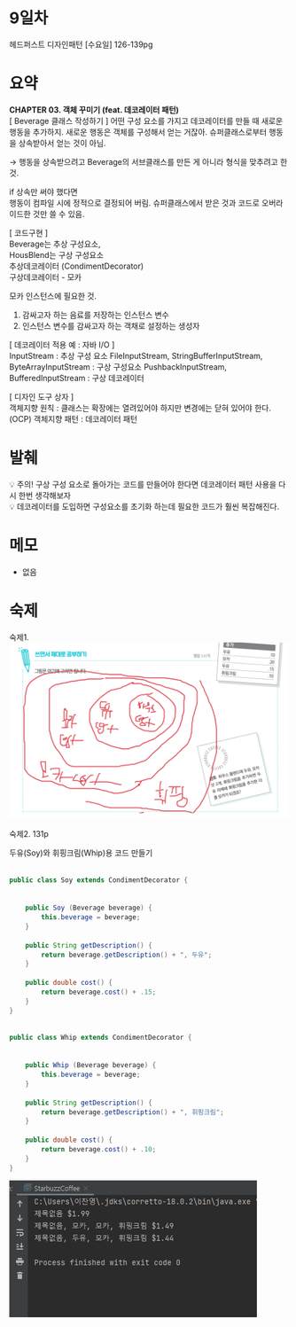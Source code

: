 # 9일차

헤드퍼스트 디자인패턴 [수요일] 
126-139pg

# 요약

**CHAPTER 03. 객체 꾸미기 (feat. 데코레이터 패턴)**  
[ Beverage 클래스 작성하기 ]
어떤 구성 요소를 가지고 데코레이터를 만들 때 새로운 행동을 추가하지. 새로운 행동은 객체를 구성해서 얻는 거잖아. 슈퍼클래스로부터 행동을 상속받아서 얻는 것이 아님.

→ 행동을 상속받으려고 Beverage의 서브클래스를 만든 게 아니라 형식을 맞추려고 한 것.  


if 상속만 써야 했다면  
행동이 컴파일 시에 정적으로 결정되어 버림. 슈퍼클래스에서 받은 것과 코드로 오버라이드한 것만 쓸 수 있음.  


[ 코드구현 ]   
Beverage는 추상 구성요소,    
HousBlend는 구상 구성요소  
추상데코레이터 (CondimentDecorator)  
구상데코레이터 - 모카  

모카 인스턴스에 필요한 것.
1) 감싸고자 하는 음료를 저장하는 인스턴스 변수
2) 인스턴스 변수를 감싸고자 하는 객채로 설정하는 생성자  


[ 데코레이터 적용 예 : 자바 I/O ]  
InputStream : 추상 구성 요소
FileInputStream, StringBufferInputStream, ByteArrayInputStream : 구상 구성요소
PushbackInputStream, BufferedInputStream : 구상 데코레이터  


[ 디자인 도구 상자 ]   
객체지향 원칙 : 클래스는 확장에는 열려있어야 하지만 변경에는 닫혀 있어야 한다.(OCP)
객체지향 패턴 : 데코레이터 패턴

# 발췌

<aside>
💡 주의! 구상 구성 요소로 돌아가는 코드를 만들어야 한다면 데코레이터 패턴 사용을 다시 한번 생각해보자

</aside>      
                                                                                       
										       
<aside>
💡 데코레이터를 도입하면 구성요소를 초기화 하는데 필요한 코드가 훨씬 복잡해진다.

</aside>

# 메모
- 없음  

# 숙제

숙제1. 
![](https://github.com/dlcksdud/designPattern/blob/master/images/128p_drawing.png)   

숙제2. 131p

두유(Soy)와 휘핑크림(Whip)용 코드 만들기 

```java

public class Soy extends CondimentDecorator {

	
	public Soy (Beverage beverage) {
		this.beverage = beverage;
	}

	public String getDescription() {
		return beverage.getDescription() + ", 두유";
	}

	public double cost() {
		return beverage.cost() + .15;
	}
}
```

```java

public class Whip extends CondimentDecorator {

	
	public Whip (Beverage beverage) {
		this.beverage = beverage;
	}

	public String getDescription() {
		return beverage.getDescription() + ", 휘핑크림";
	}

	public double cost() {
		return beverage.cost() + .10;
	}
}
```  


![](https://github.com/dlcksdud/designPattern/blob/master/images/9day_console.png)   